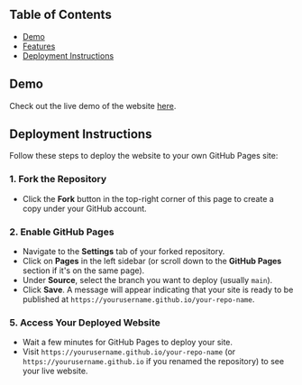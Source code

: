 ## Table of Contents

- [Demo](#demo)
- [Features](#features)
- [Deployment Instructions](#deployment-instructions)

## Demo

Check out the live demo of the website [here](https://meeranh.github.io/ApilageRata/).

## Deployment Instructions

Follow these steps to deploy the website to your own GitHub Pages site:

### 1. Fork the Repository

- Click the **Fork** button in the top-right corner of this page to create a copy under your GitHub account.

### 2. Enable GitHub Pages

- Navigate to the **Settings** tab of your forked repository.
- Click on **Pages** in the left sidebar (or scroll down to the **GitHub Pages** section if it's on the same page).
- Under **Source**, select the branch you want to deploy (usually `main`).
- Click **Save**. A message will appear indicating that your site is ready to be published at `https://yourusername.github.io/your-repo-name`.

### 5. Access Your Deployed Website

- Wait a few minutes for GitHub Pages to deploy your site.
- Visit `https://yourusername.github.io/your-repo-name` (or `https://yourusername.github.io` if you renamed the repository) to see your live website.
